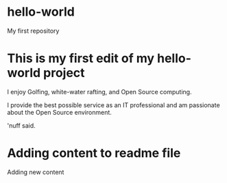 # hello-world
My first repository

# This is my first edit of my hello-world project
I enjoy Golfing, white-water rafting, and Open Source computing.

I provide the best possible service as an IT professional and am passionate about the Open Source environment.

'nuff said.

# Adding content to readme file
Adding new content
